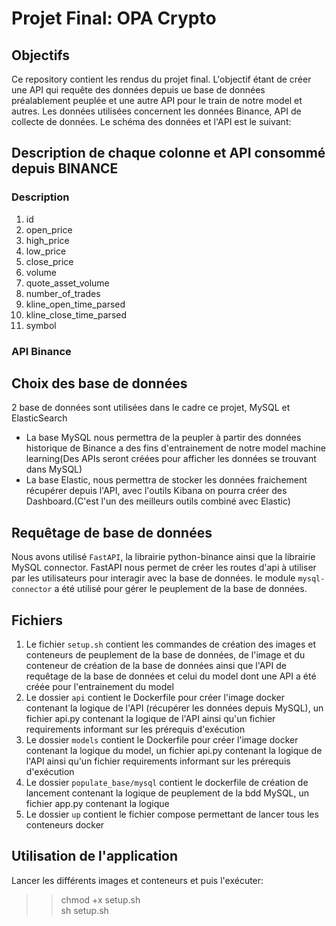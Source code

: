 # Projet Final: OPA Crypto

## Objectifs

Ce repository contient les rendus du projet final. L'objectif étant de créer une API qui requête des données depuis ue
base de données préalablement peuplée et une autre API pour le train de notre model et autres.
Les données utilisées concernent les données Binance, API de collecte de données. Le schéma des données et l'API est le
suivant:

## Description de chaque colonne et API consommé depuis BINANCE

### Description

1. id
2. open_price
3. high_price
4. low_price
5. close_price
6. volume
7. quote_asset_volume
8. number_of_trades
9. kline_open_time_parsed
10. kline_close_time_parsed
11. symbol

### API Binance

## Choix des base de données
2 base de données sont utilisées dans le cadre ce projet, MySQL et ElasticSearch

- La base MySQL nous permettra de la peupler à partir des données historique de Binance a des fins d'entrainement de
  notre model machine learning(Des APIs seront créées pour afficher les données se trouvant dans MySQL)
- La base Elastic, nous permettra de stocker les données fraichement récupérer depuis l'API, avec l'outils Kibana on
  pourra créer des Dashboard.(C'est l'un des meilleurs outils combiné avec Elastic)

## Requêtage de base de données

Nous avons utilisé `FastAPI`, la librairie python-binance ainsi que la librairie MySQL connector.
FastAPI nous permet de créer les routes d'api à utiliser par les utilisateurs pour interagir avec la base de données.
le module `mysql-connector` a été utilisé pour gérer le peuplement de la base de données.

## Fichiers

1. Le fichier `setup.sh` contient les commandes de création des images et conteneurs de peuplement de la base de
   données, de l'image et du conteneur de création de la base de données ainsi que l'API de requêtage de la base de
   données et celui du model dont une API a été créée pour l'entrainement du model
2. Le dossier `api` contient le Dockerfile pour créer l'image docker contenant la logique de l'API (récupérer les
   données depuis MySQL), un fichier api.py contenant la logique de l'API ainsi qu'un fichier requirements informant sur
   les prérequis d'exécution
3. Le dossier `models` contient le Dockerfile pour créer l'image docker contenant la logique du model, un fichier api.py
   contenant la logique de l'API ainsi qu'un fichier requirements informant sur les prérequis d'exécution
4. Le dossier `populate_base/mysql` contient le dockerfile de création de lancement contenant la logique de peuplement
   de la bdd MySQL, un fichier app.py contenant la logique
5. Le dossier `up` contient le fichier compose permettant de lancer tous les conteneurs docker

## Utilisation de l'application

Lancer les différents images et conteneurs et puis l'exécuter:
> > chmod +x setup.sh    
> > sh setup.sh  
